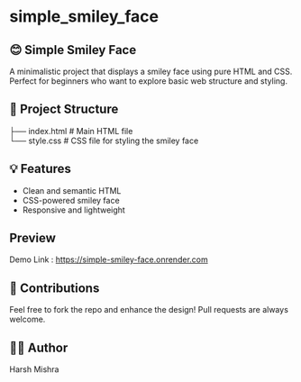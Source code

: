 # simple_smiley_face

## 😊 Simple Smiley Face
A minimalistic project that displays a smiley face using pure HTML and CSS. Perfect for beginners who want to explore basic web structure and styling.

## 🧩 Project Structure
├── index.html   # Main HTML file <br>
└── style.css    # CSS file for styling the smiley face <br>

## 💡 Features
- Clean and semantic HTML
- CSS-powered smiley face
- Responsive and lightweight

## Preview
Demo Link : https://simple-smiley-face.onrender.com

## 🙌 Contributions
Feel free to fork the repo and enhance the design! Pull requests are always welcome.

## 🧙‍♂️ Author
Harsh Mishra
